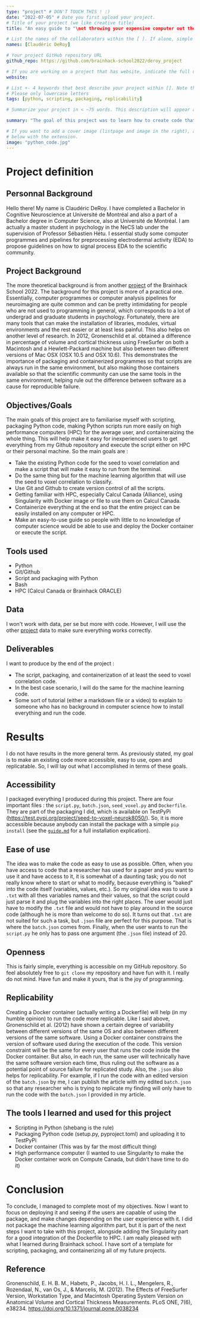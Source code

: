 ```yaml
---
type: "project" # DON'T TOUCH THIS ! :)
date: "2022-07-05" # Date you first upload your project.
# Title of your project (we like creative title)
title: "An easy guide to "\not throwing your expensive computer out the window because you can't run a Python neuroimaging tool\""

# List the names of the collaborators within the [ ]. If alone, simple put your name within []
names: [Claudéric DeRoy]

# Your project GitHub repository URL
github_repo: https://github.com/brainhack-school2022/deroy_project

# If you are working on a project that has website, indicate the full url including "https://" below or leave it empty.
website:

# List +- 4 keywords that best describe your project within []. Note that the project summary also involves a number of key words. Those are listed on top of the [github repository](https://github.com/brainhack-school2020/project_template), click `manage topics`.
# Please only lowercase letters
tags: [python, scripting, packaging, replicability]

# Summarize your project in < ~75 words. This description will appear at the top of your page and on the list page with other projects..

summary: "The goal of this project was to learn how to create code that would be easy to use for unexperienced users but also to be as more open as possible while also being replicable. So I took a code already written and scripted it, packaged it, made a Docker container for it, and finally created a guide on how to use it."

# If you want to add a cover image (listpage and image in the right), add it to your directory and indicate the name
# below with the extension.
image: "python_code.jpg"
---
```

<!-- This is an html comment and this won't appear in the rendered page. You are now editing the "content" area, the core of your description. Everything that you can do in markdown is allowed below. We added a couple of comments to guide your through documenting your progress. -->

# Project definition

## Personnal Background
Hello there! My name is Claudéric DeRoy. I have completed a Bachelor in Cognitive Neuroscience at Université de Montréal and also a part of a Bachelor degree in Computer Science, also at Université de Montréal. I am actually a master student in psychology in the NeCS lab under the supervision of Professor Sébastien Hétu. I essential study some computer programmes and pipelines for preprocessing electrodermal activity (EDA) to propose guidelines on how to signal process EDA to the scientific community.


## Project Background
The more theoretical background is from another [project](https://github.com/brainhack-school2022/Lajoie_project/blob/main/project_description.md) of the Brainhack School 2022. The background for this project is more of a practical one. Essentially, computer programmes or computer analysis pipelines for neuroimaging are quite common and can be pretty intimidating for people who are not used to programming in general, which corresponds to a lot of undergrad and graduate students in psychology. Fortunately, there are many tools that can make the installation of libraries, modules, virtual environments and the rest easier or at least less painful. This also helps on another level of research. In 2012, Gronenschild et al. obtained a difference in percentage of volume and cortical thickness using FreeSurfer on both a Macintosh and a Hewlett-Packard machine but also between two different versions of Mac OSX (OSX 10.5 and OSX 10.6). This demonstrates the importance of packaging and containerized programmes so that scripts  are always run in the same environment, but also making those containers available so that the scientific community can use the same tools in the same environment, helping rule out the difference between software as a cause for reproducible failure.


## Objectives/Goals
The main goals of this project are to familiarise myself with scripting, packaging Python code, making Python scripts run more easily on high performance computers (HPC) for the average user, and containeraizing the whole thing. This will help make it easy for inexperienced users to get everything from my Github repository and execute the script either on HPC or their personal machine. So the main goals are : 
- Take the existing Python code for the seed to voxel correlation and make a script that will make it easy to run from the terminal.
- Do the same thing but for the machine learning algorithm that will use the seed to voxel correlation to classify.
- Use Git and Github to create version control of all the scripts.
- Getting familiar with HPC, especially Calcul Canada (Alliance), using Singularity with Docker image or file to use them on Calcul Canada.
- Containerize everything at the end so that the entire project can be easily installed on any computer or HPC.
- Make an easy-to-use guide so people with little to no knowledge of computer science would be able to use and deploy the Docker container or execute the script.


## Tools used
- Python
- Git/Github
- Script and packaging with Python
- Bash
- HPC (Calcul Canada or Brainhack ORACLE)


## Data
I won't work with data, per se but more with code. However, I will use the other [project](https://github.com/brainhack-school2022/Lajoie_project/blob/main/project_description.md) data to make sure everything works correctly.


## Deliverables
I want to produce by the end of the project :
- The script, packaging, and containerization of at least the seed to voxel correlation code.
- In the best case scenario, I will do the same for the machine learning code.
- Some sort of tutorial (either a markdown file or a video) to explain to someone who has no background in computer science how to install everything and run the code.


# Results
I do not have results in the more general term. As previously stated, my goal is to make an existing code more accessible, easy to use, open and replicatable. So, I will lay out what I accomplished in terms of these goals.

## Accessibility
I packaged everything I produced during this project. There are four important files : the `script.py`, `batch.json`, `seed_voxel.py` and `Dockerfile`. They are part of the packaging I did, which is available on TestPyPi (https://test.pypi.org/project/seed-to-voxel-neurok8050/). So, it is more accessible because anybody can install the package with a simple `pip install` (see the [`guide.md`](https://github.com/brainhack-school2022/deroy_project/blob/main/guide.md) for a full installation explication).

## Ease of use
The idea was to make the code as easy to use as possible. Often, when you have access to code that a researcher has used for a paper and you want to use it and have access to it, it is somewhat of a daunting task; you do not really know where to start or what to modify, because everything is "baked" into the code itself (variables, values, etc.). So my original idea was to use a `.txt` with all thes variables names and their values, so that the script could just parse it and plug the variables into the right places. The user would just have to modify the `.txt` file and would not have to play around in the source code (although he is more than welcome to do so). It turns out that `.txt` are not suited for such a task, but `.json` file are perfect for this purpose. That is where the `batch.json` comes from. Finally, when the user wants to run the `script.py` he only has to pass one argument (the `.json` file) instead of 20.

## Openness
This is fairly simple, everything is accessible on my GitHub repository. So feel absolutely free to `git clone` my repository and have fun with it. I really do not mind. Have fun and make it yours, that is the joy of programming.

## Replicability
Creating a Docker container (actually writing a Dockerfile) will help (in my humble opinion) to run the code more replicable. Like I said above, Gronenschild et al. (2012) have shown a certain degree of variability between different versions of the same OS and also between different versions of the same software. Using a Docker container constrains the version of software used during the execution of the code. This version constraint will be the same for every user that runs the code inside the Docker container. But also, in each run, the same user will technically have the same software version each time, thus ruling out the software as a potential point of source failure for replicated study.
Also, the `.json` also helps for replicability. For example, if I run the code with an edited version of the `batch.json` by me, I can publish the article with my edited `batch.json` so that any researcher who is trying to replicate my finding will only have to run the code with the `batch.json` I provided in my article.


## The tools I learned and used for this project

- Scripting in Python (shebang is the rule)
- Packaging Python code (setup.py, pyproject.toml) and uploading it to TestPyPi
- Docker container (This was by far the most difficult thing)
- High performance computer (I wanted to use Singularity to make the Docker container work on Compute Canada, but didn't have time to do it)

# Conclusion

To conclude, I managed to complete most of my objectives. Now I want to focus on deploying it and seeing if the users are capable of using the package, and make changes depending on the user experience with it. I did not package the machine learning algorithm part, but it is part of the next steps I want to take with this project, alongside adding the Singularity part for a good integration of the Dockerfile to HPC. I am really pleased with what I learned during Brainhack school. I have sort of a template for scripting, packaging, and containerizing all of my future projects. 

## Reference
Gronenschild, E. H. B. M., Habets, P., Jacobs, H. I. L., Mengelers, R., Rozendaal, N., van Os, J., & Marcelis, M. (2012). The Effects of FreeSurfer Version, Workstation Type, and Macintosh Operating System Version on Anatomical Volume and Cortical Thickness Measurements. PLoS ONE, 7(6), e38234. https://doi.org/10.1371/journal.pone.0038234
